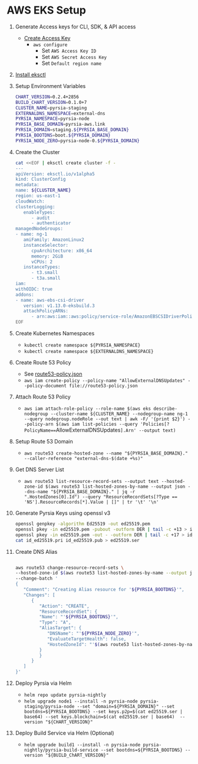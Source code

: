 # AWS EKS Setup

1. Generate Access keys for CLI, SDK, & API access

   - [Create Access Key](https://us-east-1.console.aws.amazon.com/iam/home?region=us-east-1#/security_credentials)
      - `aws configure`
         - Set `AWS Access Key ID`
         - Set `AWS Secret Access Key`
         - Set `Default region name`

2. [Install eksctl](https://docs.aws.amazon.com/eks/latest/userguide/eksctl.html)

3. Setup Environment Variables

   ```bash
   CHART_VERSION=0.2.4+2856
   BUILD_CHART_VERSION=0.1.0+7
   CLUSTER_NAME=pyrsia-staging
   EXTERNALDNS_NAMESPACE=external-dns
   PYRSIA_NAMESPACE=pyrsia-node
   PYRSIA_BASE_DOMAIN=pyrsia-aws.link
   PYRSIA_DOMAIN=staging.${PYRSIA_BASE_DOMAIN}
   PYRSIA_BOOTDNS=boot.${PYRSIA_DOMAIN}
   PYRSIA_NODE_ZERO=pyrsia-node-0.${PYRSIA_DOMAIN}
   ```

4. Create the Cluster

   ```bash
   cat <<EOF | eksctl create cluster -f -
   ---
   apiVersion: eksctl.io/v1alpha5
   kind: ClusterConfig
   metadata:
   name: ${CLUSTER_NAME}
   region: us-east-1
   cloudWatch:
   clusterLogging:
      enableTypes:
         - audit
         - authenticator
   managedNodeGroups:
   - name: ng-1
      amiFamily: AmazonLinux2
      instanceSelector:
         cpuArchitecture: x86_64
         memory: 2GiB
         vCPUs: 2
      instanceTypes:
         - t3.small
         - t3a.small
   iam:
   withOIDC: true
   addons:
   - name: aws-ebs-csi-driver
      version: v1.13.0-eksbuild.3
      attachPolicyARNs:
         - arn:aws:iam::aws:policy/service-role/AmazonEBSCSIDriverPolicy
   EOF
   ```

5. Create Kubernetes Namespaces
      - `kubectl create namespace ${PYRSIA_NAMESPACE}`
      - `kubectl create namespace ${EXTERNALDNS_NAMESPACE}`

6. Create Route 53 Policy
      - See [route53-policy.json](route53-policy.json)
      - `aws iam create-policy --policy-name "AllowExternalDNSUpdates" --policy-document file://route53-policy.json`

7. Attach Route 53 Policy
      - `aws iam attach-role-policy --role-name $(aws eks describe-nodegroup --cluster-name ${CLUSTER_NAME} --nodegroup-name ng-1 --query nodegroup.nodeRole --out text | awk -F/ '{print $2}') --policy-arn $(aws iam list-policies --query 'Policies[?PolicyName==`AllowExternalDNSUpdates`].Arn' --output text)`

8. Setup Route 53 Domain
      - `aws route53 create-hosted-zone --name "${PYRSIA_BASE_DOMAIN}." --caller-reference "external-dns-$(date +%s)"`

9. Get DNS Server List
      - `aws route53 list-resource-record-sets --output text --hosted-zone-id $(aws route53 list-hosted-zones-by-name --output json --dns-name "${PYRSIA_BASE_DOMAIN}." | jq -r ".HostedZones[0].Id") --query "ResourceRecordSets[?Type == 'NS'].ResourceRecords[*].Value | []" | tr '\t' '\n'`

10. Generate Pyrsia Keys using openssl v3

      ```bash
      openssl genpkey -algorithm Ed25519 -out ed25519.pem
      openssl pkey -in ed25519.pem -pubout -outform DER | tail -c +13 > id_ed25519.pub
      openssl pkey -in ed25519.pem -out - -outform DER | tail -c +17 > id_ed25519.pri
      cat id_ed25519.pri id_ed25519.pub > ed25519.ser
      ```

11. Create DNS Alias

      ```bash

      aws route53 change-resource-record-sets \
      --hosted-zone-id $(aws route53 list-hosted-zones-by-name --output json --dns-name "${PYRSIA_BASE_DOMAIN}." | jq -r ".HostedZones[0].Id" | cut -d/ -f3) \
      --change-batch '
      {
         "Comment": "Creating Alias resource for '${PYRSIA_BOOTDNS}'",
         "Changes": [
            {
               "Action": "CREATE",
               "ResourceRecordSet": {
               "Name": "'${PYRSIA_BOOTDNS}'",
               "Type": "A",
               "AliasTarget": {
                  "DNSName": "'${PYRSIA_NODE_ZERO}'",
                  "EvaluateTargetHealth": false,
                  "HostedZoneId": "'$(aws route53 list-hosted-zones-by-name --output json --dns-name "${PYRSIA_BASE_DOMAIN}}." | jq -r ".HostedZones[0].Id" | cut -d/ -f3 )'"
               }
               }
            }
         ]
      }'
      ```

12. Deploy Pyrsia via Helm

      - `helm repo update pyrsia-nightly`
      - `helm upgrade node1 --install -n pyrsia-node pyrsia-staging/pyrsia-node --set "domain=${PYRSIA_DOMAIN}" --set bootdns=${PYRSIA_BOOTDNS} --set keys.p2p=$(cat ed25519.ser | base64) --set keys.blockchain=$(cat ed25519.ser | base64)  --version "${CHART_VERSION}"`

13. Deploy Build Service via Helm (Optional)

      - `helm upgrade build1 --install -n pyrsia-node pyrsia-nightly/pyrsia-build-service --set bootdns=${PYRSIA_BOOTDNS} --version "${BUILD_ChART_VERSION}"`
